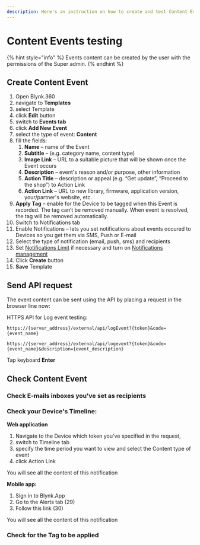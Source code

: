 ```yaml
---
description: Here's an instruction on how to create and test Content Events
---
```


# Content Events testing

{% hint style="info" %}
Events content can be created by the user with the permissions of the Super admin.
{% endhint %}

## Create Content Event

1. Open Blynk.360
2. navigate to **Templates** 
3. select Template
4. click **Edit** button
5. switch to **Events tab**
6. click **Add New Event**
7. select the type of event: **Content**
8. fill the fields:
   1. **Name** – name of the Event
   2. **Subtitle** – \(e.g. category name, content type\)
   3. **Image Link** – URL to a suitable picture that will be shown once the Event occurs 
   4. **Description** – event's reason and/or purpose, other information 
   5. **Action Title** – description or appeal \(e.g. “Get update”, “Proceed to the shop”\) to Action Link
   6. **Action Link** – URL to new library, firmware, application version, your/partner's website, etc.
9. **Apply Tag** – enable for the Device to be tagged when this Event is recorded. The tag can’t be removed manually. When event is resolved, the tag will be removed automatically.
10. Switch to Notifications tab 
11. Enable Notifications – lets you set notifications about events occured to Devices so you get them via SMS, Push or E-mail 
12. Select the type of notification \(email, push, sms\) and recipients
13. Set [Notifications Limit](../web-dashboard/for-developers/products/events/notification-limit.md) if necessary and turn on [Notifications management](notification-management.md)
14. Click **Create** button 
15. **Save** Template

## **Send API request**

The event content can be sent using the API by placing a request in the browser line now:

HTTPS API for Log event testing:

`https://{server_address}/external/api/logEvent?{token}&code={event_name}`

`https://{server_address}/external/api/logevent?{token}&code={event_name}&description={event_description}`

Tap keyboard **Enter**

## **Check Content Event**

### **Check E-mails inboxes you've set as recipients**

### **Check your Device's Timeline:**

**Web application**

1. Navigate to the Device which token you've specified in the request,
2. switch to Timeline tab 
3. specify the time period you want to view and select the Content type of event 
4. click Action Link 

You will see all the content of this notification 

**Mobile app:**

1. Sign in to Blynk.App
2. Go to the Alerts tab \(29\)
3. Follow this link \(30\)

You will see all the content of this notification

### **Check for the Tag to be applied**

